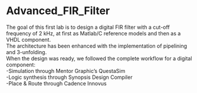 # Advanced_FIR_Filter
The goal of this first lab is to design a digital FIR filter with a cut-off frequency of 2 kHz, at first as Matlab/C reference models and then as a VHDL component.\
The architecture has been enhanced with the implementation of pipelining and 3-unfolding.\
When the design was ready, we followed the complete workflow for a digital component:\
-Simulation through Mentor Graphic’s QuestaSim\
-Logic synthesis through Synopsis Design Compiler\
-Place & Route through Cadence Innovus
